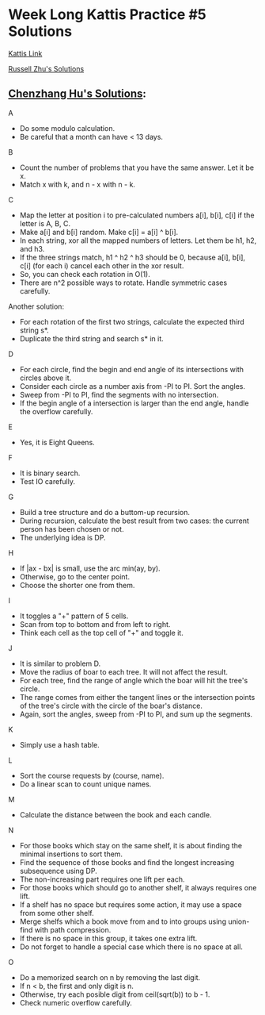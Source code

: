 # Week Long Kattis Practice #5 Solutions
[Kattis Link](https://open.kattis.com/contests/e6sahj/standings)

[Russell Zhu's Solutions](https://github.com/zhur123/Competitive-Programming/tree/main/Kattis%20Practice%2010-13-2021)

[Chenzhang Hu's Solutions](https://github.com/buckeye-cn/ACM_ICPC_Materials/tree/master/solutions/kattis):
---
A
- Do some modulo calculation. 
- Be careful that a month can have < 13 days.

B
- Count the number of problems that you have the same answer. Let it be x.
- Match x with k, and n - x with n - k.

C
- Map the letter at position i to pre-calculated numbers a[i], b[i], c[i] if the letter is A, B, C.
- Make a[i] and b[i] random. Make c[i] = a[i] ^ b[i].
- In each string, xor all the mapped numbers of letters. Let them be h1, h2, and h3.
- If the three strings match, h1 ^ h2 ^ h3 should be 0, because a[i], b[i], c[i] (for each i) cancel each other in the xor result.
- So, you can check each rotation in O(1).
- There are n^2 possible ways to rotate. Handle symmetric cases carefully.

Another solution:
- For each rotation of the first two strings, calculate the expected third string s*.
- Duplicate the third string and search s* in it.

D
- For each circle, find the begin and end angle of its intersections with circles above it.
- Consider each circle as a number axis from -PI to PI. Sort the angles.
- Sweep from -PI to PI, find the segments with no intersection.
- If the begin angle of a intersection is larger than the end angle, handle the overflow carefully.

E
- Yes, it is Eight Queens.

F
- It is binary search.
- Test IO carefully.

G
- Build a tree structure and do a buttom-up recursion.
- During recursion, calculate the best result from two cases: the current person has been chosen or not.
- The underlying idea is DP.

H
- If |ax - bx| is small, use the arc min(ay, by).
- Otherwise, go to the center point.
- Choose the shorter one from them.

I
- It toggles a "+" pattern of 5 cells.
- Scan from top to bottom and from left to right.
- Think each cell as the top cell of "+" and toggle it.

J
- It is similar to problem D.
- Move the radius of boar to each tree. It will not affect the result.
- For each tree, find the range of angle which the boar will hit the tree's circle.
- The range comes from either the tangent lines or the intersection points of the tree's circle with the circle of the boar's distance.
- Again, sort the angles, sweep from -PI to PI, and sum up the segments.

K
- Simply use a hash table.

L
- Sort the course requests by (course, name).
- Do a linear scan to count unique names.

M
- Calculate the distance between the book and each candle.

N
- For those books which stay on the same shelf, it is about finding the minimal insertions to sort them.
- Find the sequence of those books and find the longest increasing subsequence using DP.
- The non-increasing part requires one lift per each.
- For those books which should go to another shelf, it always requires one lift.
- If a shelf has no space but requires some action, it may use a space from some other shelf.
- Merge shelfs which a book move from and to into groups using union-find with path compression.
- If there is no space in this group, it takes one extra lift.
- Do not forget to handle a special case which there is no space at all.

O
- Do a memorized search on n by removing the last digit.
- If n < b, the first and only digit is n.
- Otherwise, try each posible digit from ceil(sqrt(b)) to b - 1.
- Check numeric overflow carefully.